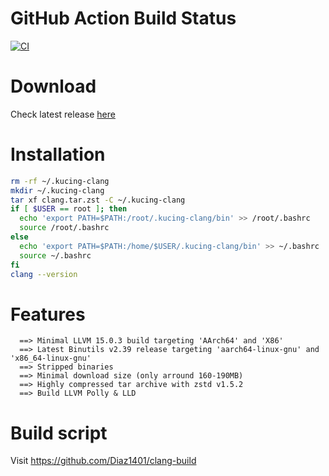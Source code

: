 # GitHub Action Build Status
[![CI](https://github.com/Diaz1401/clang-build/actions/workflows/main.yml/badge.svg?branch=main)](https://github.com/Diaz1401/clang-build/actions/workflows/main.yml)

# Download
Check latest release [here](https://github.com/Diaz1401/clang/releases/latest)

# Installation
```bash
rm -rf ~/.kucing-clang
mkdir ~/.kucing-clang
tar xf clang.tar.zst -C ~/.kucing-clang
if [ $USER == root ]; then
  echo 'export PATH=$PATH:/root/.kucing-clang/bin' >> /root/.bashrc
  source /root/.bashrc
else
  echo 'export PATH=$PATH:/home/$USER/.kucing-clang/bin' >> ~/.bashrc
  source ~/.bashrc
fi
clang --version
```
# Features
```
  ==> Minimal LLVM 15.0.3 build targeting 'AArch64' and 'X86'
  ==> Latest Binutils v2.39 release targeting 'aarch64-linux-gnu' and 'x86_64-linux-gnu'
  ==> Stripped binaries
  ==> Minimal download size (only arround 160-190MB)
  ==> Highly compressed tar archive with zstd v1.5.2
  ==> Build LLVM Polly & LLD
```
# Build script

  Visit https://github.com/Diaz1401/clang-build
